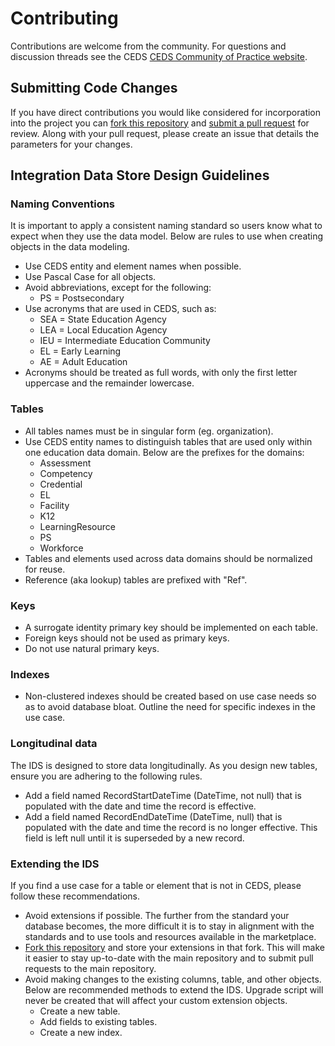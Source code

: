# Contributing
Contributions are welcome from the community. For questions and discussion threads see the CEDS [CEDS Community of Practice website]( https://ceds.grads360.org/#program).

## Submitting Code Changes
If you have direct contributions you would like considered for incorporation
into the project you can [fork this repository](https://help.github.com/articles/fork-a-repo/) and
[submit a pull request](https://help.github.com/articles/about-pull-requests/) for review.  Along with your pull request, please
create an issue that details the parameters for your changes.

## Integration Data Store Design Guidelines
### Naming Conventions
It is important to apply a consistent naming standard so users know what to
expect when they use the data model.  Below are rules to use when creating objects
in the data modeling.

* Use CEDS entity and element names when possible.
* Use Pascal Case for all objects.
* Avoid abbreviations, except for the following:
  * PS = Postsecondary
* Use acronyms that are used in CEDS, such as:
  * SEA = State Education Agency
  * LEA = Local Education Agency
  * IEU = Intermediate Education Community
  * EL = Early Learning
  * AE = Adult Education
* Acronyms should be treated as full words, with only the first letter uppercase and the remainder lowercase.

### Tables
* All tables names must be in singular form (eg. organization).
* Use CEDS entity names to distinguish tables that are used only within one education data domain.  Below are the prefixes for the domains:
  * Assessment
  * Competency
  * Credential
  * EL
  * Facility
  * K12
  * LearningResource
  * PS
  * Workforce
* Tables and elements used across data domains should be normalized for reuse.
* Reference (aka lookup) tables are prefixed with "Ref". 

### Keys
* A surrogate identity primary key should be implemented on each table.  
* Foreign keys should not be used as primary keys.
* Do not use natural primary keys.

### Indexes
* Non-clustered indexes should be created based on use case needs so as to avoid database bloat.  Outline the need for specific indexes in the use case.

### Longitudinal data
The IDS is designed to store data longitudinally.  As you design new tables, ensure you are adhering to the following rules.
* Add a field named RecordStartDateTime (DateTime, not null) that is populated with the date and time the record is effective.
* Add a field named RecordEndDateTime (DateTime, null) that is populated with the date and time the record is no longer effective.  This field is left null until it is superseded by a new record.

### Extending the IDS
If you find a use case for a table or element that is not in CEDS, please follow these recommendations.
* Avoid extensions if possible.  The further from the standard your database becomes, the more difficult it is to stay in alignment with the standards and to use tools and resources available in the marketplace.  
* [Fork this repository](https://help.github.com/articles/fork-a-repo/) and store your extensions  in that fork.  This will make it easier to stay up-to-date with the main repository and to submit pull requests to the main repository.
* Avoid making changes to the existing columns, table, and other objects.  Below are recommended methods to extend the IDS.  Upgrade script will never be created that will affect your custom extension objects.
  * Create a new table.  
  * Add fields to existing tables.
  * Create a new index.
